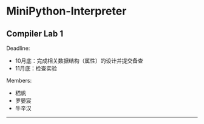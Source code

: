 # MiniPython-Interpreter

## Compiler Lab 1

Deadline:
- 10月底：完成相关数据结构（属性）的设计并提交备查
- 11月底：检查实验

Members:
- 嵇帆
- 罗晏宸
- 牛辛汉

***